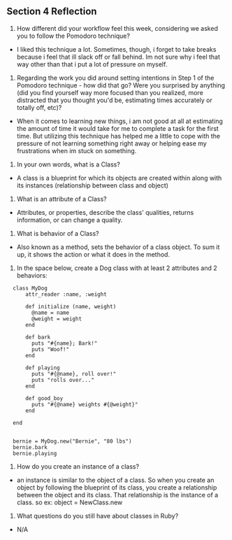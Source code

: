 ## Section 4 Reflection

1. How different did your workflow feel this week, considering we asked you to follow the Pomodoro technique?

- I liked this technique a lot. Sometimes, though, i forget to take breaks because i feel that ill slack off or fall behind. Im not sure why i feel that way other than that i put a lot of pressure on myself.

1. Regarding the work you did around setting intentions in Step 1 of the Pomodoro technique - how did that go? Were you surprised by anything (did you find yourself way more focused than you realized, more distracted that you thought you'd be, estimating times accurately or totally off, etc)?

- When it comes to learning new things, i am not good at all at estimating the amount of time it would take for me to complete a task for the first time. But utilizing this technique has helped me a little to cope with the pressure of not learning something right away or helping ease my frustrations when im stuck on something.

1. In your own words, what is a Class?

- A class is a blueprint for which its objects are created within along with its instances (relationship between class and object)

1. What is an attribute of a Class?

- Attributes, or properties, describe the class' qualities, returns information, or can change a quality.

1. What is behavior of a Class?

- Also known as a method, sets the behavior of a class object. To sum it up, it shows the action or what it does in the method.

1. In the space below, create a Dog class with at least 2 attributes and 2 behaviors:

```
  class MyDog
      attr_reader :name, :weight

      def initialize (name, weight)
        @name = name
        @weight = weight
      end

      def bark
        puts "#{name}; Bark!"
        puts "Woof!"
      end

      def playing
        puts "#{@name}, roll over!"
        puts "rolls over..."
      end  

      def good_boy
        puts "#{@name} weights #{@weight}"
      end 

  end


  bernie = MyDog.new("Bernie", "80 lbs")
  bernie.bark
  bernie.playing
```

1. How do you create an instance of a class?

- an instance is similar to the object of a class. So when you create an object by following the blueprint of its class, you create a relationship between the object and its class. That relationship is the instance of a class. so ex: object = NewClass.new

1. What questions do you still have about classes in Ruby?
- N/A
